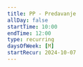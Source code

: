 ```yaml
---
title: PP - Predavanje
allDay: false
startTime: 10:00
endTime: 12:00
type: recurring
daysOfWeek: [M]
startRecur: 2024-10-07
---
```

